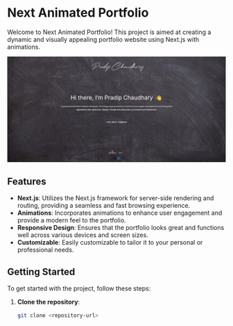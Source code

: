 # Next Animated Portfolio

Welcome to Next Animated Portfolio! This project is aimed at creating a dynamic and visually appealing portfolio website using Next.js with animations.

[![Portfolio Screenshot](./screenshot.png)](https://pradipchaudhary.com.np/)

## Features

- **Next.js**: Utilizes the Next.js framework for server-side rendering and routing, providing a seamless and fast browsing experience.
- **Animations**: Incorporates animations to enhance user engagement and provide a modern feel to the portfolio.
- **Responsive Design**: Ensures that the portfolio looks great and functions well across various devices and screen sizes.
- **Customizable**: Easily customizable to tailor it to your personal or professional needs.

## Getting Started

To get started with the project, follow these steps:

1. **Clone the repository**:
   ```bash
   git clone <repository-url>
   ```

